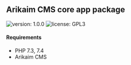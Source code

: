 ## Arikaim CMS core app package
![version: 1.0.0](https://img.shields.io/github/release/arikaim/core-app.svg)
![license: GPL3](https://img.shields.io/badge/License-GPLv3-blue.svg)
     
#### Requirements 
  * PHP 7.3, 7.4
  * Arikaim CMS
